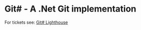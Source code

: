 Git# - A .Net Git implementation
================================

For tickets see: [Git# Lighthouse](http://gitsharp.lighthouseapp.com/dashboard)
